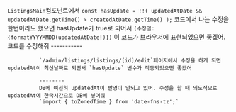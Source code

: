 `ListingsMain`컴포넌트에서 `const hasUpdate = !!(
                updatedAtDate && updatedAtDate.getTime() > createdAtDate.getTime()
              );` 코드에서 나는 수정을 한번이라도 했으면 hasUpdate가 true로 되어서 `(수정일: {formatYYYYMMDD(updatedAtDate!)})` 이 코드가 브라우저에 표현되었으면 좋겠어. 코드를 수정해줘
              -----------

              `/admin/listings/listings/[id]/edit`페이지에서 수정을 하게 되면 updatedAt이 최신날짜로 되면서 `hasUpdate` 변수가 작동되었으면 좋겠어

              --------
              DB에 여전히 updatedAt이 반영이 안되고 있어. 수정을 할 때 의도적으로 updatedAt에 한국시간으로 DB에 넣어줘
              `import { toZonedTime } from 'date-fns-tz';`